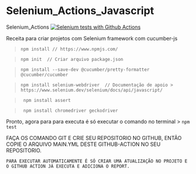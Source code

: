 # Selenium_Actions_Javascript

Selenium_Actions   [![Selenium tests with Github Actions](https://github.com/carloseduardo1984/Selenium_Actions_Javascript/actions/workflows/main.yml/badge.svg)](https://github.com/carloseduardo1984/Selenium_Actions_Javascript/actions/workflows/main.yml)

Receita para criar projetos com Selenium framework com cucumber-js 

> ```npm install // https://www.npmjs.com/```

> ```npm init  // Criar arquivo package.json```

> ```npm install --save-dev @cucumber/pretty-formatter @cucumber/cucumber```

> ```npm install selenium-webdriver  // Documentação de apoio > https://www.selenium.dev/selenium/docs/api/javascript/```

> ``` npm install assert```

> ``` npm install chromedriver geckodriver```

Pronto, agora para para executa é só executar o comando no terminal > ```npm test``` 

FAÇA OS COMANDO GIT E CRIE SEU REPOSITORIO NO GITHUB, ENTÃO COPIE O ARQUIVO MAIN.YML DESTE GITHUB-ACTION NO SEU REPOSITORIO.

```PARA EXECUTAR AUTOMATICAMENTE É SÓ CRIAR UMA ATUALIZAÇÃO NO PROJETO E O GITHUB ACTION JÁ EXECUTA E ADICIONA O REPORT.```
